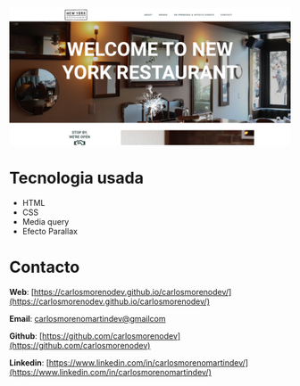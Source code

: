 ![img/webimg.png](img/webimg.png)
# Tecnologia usada

* HTML
* CSS
* Media query
* Efecto Parallax


# Contacto

**Web**: [https://carlosmorenodev.github.io/carlosmorenodev/](https://carlosmorenodev.github.io/carlosmorenodev/)

**Email**: [carlosmorenomartindev@gmailcom](mailto:carlosmorenomartindev@gmail.com)

**Github**: [https://github.com/carlosmorenodev](https://github.com/carlosmorenodev)

**Linkedin**: [https://www.linkedin.com/in/carlosmorenomartindev/](https://www.linkedin.com/in/carlosmorenomartindev/)
